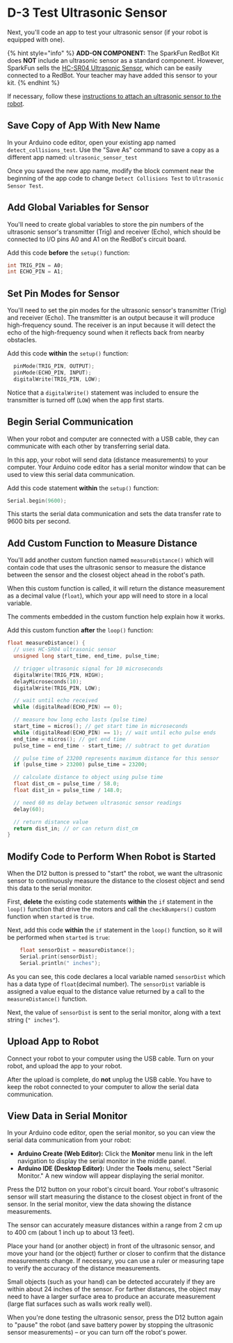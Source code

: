 # D-3 Test Ultrasonic Sensor

Next, you'll code an app to test your ultrasonic sensor \(if your robot is equipped with one\).

{% hint style="info" %}
**ADD-ON COMPONENT:** The SparkFun RedBot Kit does **NOT** include an ultrasonic sensor as a standard component. However, SparkFun sells the [HC-SR04 Ultrasonic Sensor](https://www.sparkfun.com/products/13959), which can be easily connected to a RedBot. Your teacher may have added this sensor to your kit.
{% endhint %}

If necessary, follow these [instructions to attach an ultrasonic sensor to the robot](../../references/physical-inputs/ultrasonic-sensor.md#connect-ultrasonic-sensor-to-redbot-mainboard).

## Save Copy of App With New Name <a id="save-copy-of-app-with-new-name"></a>

In your Arduino code editor, open your existing app named `detect_collisions_test`. Use the "Save As" command to save a copy as a different app named:  `ultrasonic_sensor_test`

Once you saved the new app name, modify the block comment near the beginning of the app code to change `Detect Collisions Test` to `Ultrasonic Sensor Test`.

## Add Global Variables for Sensor

You'll need to create global variables to store the pin numbers of the ultrasonic sensor's transmitter \(Trig\) and receiver \(Echo\), which should be connected to I/O pins A0 and A1 on the RedBot's circuit board.

Add this code **before** the `setup()` function:

```cpp
int TRIG_PIN = A0;
int ECHO_PIN = A1;
```

## Set Pin Modes for Sensor

You'll need to set the pin modes for the ultrasonic sensor's transmitter \(Trig\) and receiver \(Echo\). The transmitter is an output because it will produce high-frequency sound. The receiver is an input because it will detect the echo of the high-frequency sound when it reflects back from nearby obstacles.

Add this code **within** the `setup()` function:

```cpp
  pinMode(TRIG_PIN, OUTPUT);
  pinMode(ECHO_PIN, INPUT);
  digitalWrite(TRIG_PIN, LOW);
```

Notice that a `digitalWrite()` statement was included to ensure the transmitter is turned off \(`LOW`\) when the app first starts.

## Begin Serial Communication

When your robot and computer are connected with a USB cable, they can communicate with each other by transferring serial data.

In this app, your robot will send data \(distance measurements\) to your computer. Your Arduino code editor has a serial monitor window that can be used to view this serial data communication.

Add this code statement **within** the `setup()` function:

```cpp
Serial.begin(9600);
```

This starts the serial data communication and sets the data transfer rate to 9600 bits per second.

## Add Custom Function to Measure Distance

You'll add another custom function named `measureDistance()` which will contain code that uses the ultrasonic sensor to measure the distance between the sensor and the closest object ahead in the robot's path.

When this custom function is called, it will return the distance measurement as a decimal value \(`float`\), which your app will need to store in a local variable.

The comments embedded in the custom function help explain how it works.

Add this custom function **after** the `loop()` function:

```cpp
float measureDistance() {
  // uses HC-SR04 ultrasonic sensor
  unsigned long start_time, end_time, pulse_time;

  // trigger ultrasonic signal for 10 microseconds
  digitalWrite(TRIG_PIN, HIGH);
  delayMicroseconds(10);
  digitalWrite(TRIG_PIN, LOW);

  // wait until echo received
  while (digitalRead(ECHO_PIN) == 0);

  // measure how long echo lasts (pulse time)
  start_time = micros(); // get start time in microseconds
  while (digitalRead(ECHO_PIN) == 1); // wait until echo pulse ends
  end_time = micros(); // get end time
  pulse_time = end_time - start_time; // subtract to get duration

  // pulse time of 23200 represents maximum distance for this sensor
  if (pulse_time > 23200) pulse_time = 23200;

  // calculate distance to object using pulse time
  float dist_cm = pulse_time / 58.0;
  float dist_in = pulse_time / 148.0;

  // need 60 ms delay between ultrasonic sensor readings
  delay(60);

  // return distance value
  return dist_in; // or can return dist_cm
}
```

## Modify Code to Perform When Robot is Started

When the D12 button is pressed to "start" the robot, we want the ultrasonic sensor to continuously measure the distance to the closest object and send this data to the serial monitor.

First, **delete** the existing code statements **within** the `if` statement in the `loop()` function that drive the motors and call the `checkBumpers()` custom function when `started` is `true`.

Next, add this code **within** the `if` statement in the `loop()` function, so it will be performed when `started` is `true`:

```cpp
    float sensorDist = measureDistance();
    Serial.print(sensorDist);
    Serial.println(" inches");
```

As you can see, this code declares a local variable named `sensorDist` which has a data type of `float`\(decimal number\). The `sensorDist` variable is assigned a value equal to the distance value returned by a call to the `measureDistance()` function.

Next, the value of `sensorDist` is sent to the serial monitor, along with a text string \(`" inches"`\).

## Upload App to Robot

Connect your robot to your computer using the USB cable. Turn on your robot, and upload the app to your robot.

After the upload is complete, do **not** unplug the USB cable. You have to keep the robot connected to your computer to allow the serial data communication.

## View Data in Serial Monitor

In your Arduino code editor, open the serial monitor, so you can view the serial data communication from your robot:

* **Arduino Create \(Web Editor\):**  Click the **Monitor** menu link in the left navigation to display the serial monitor in the middle panel.
* **Arduino IDE \(Desktop Editor\):**  Under the **Tools** menu, select "Serial Monitor." A new window will appear displaying the serial monitor.

Press the D12 button on your robot's circuit board. Your robot's ultrasonic sensor will start measuring the distance to the closest object in front of the sensor. In the serial monitor, view the data showing the distance measurements.

The sensor can accurately measure distances within a range from 2 cm up to 400 cm \(about 1 inch up to about 13 feet\).

Place your hand \(or another object\) in front of the ultrasonic sensor, and move your hand \(or the object\) further or closer to confirm that the distance measurements change. If necessary, you can use a ruler or measuring tape to verify the accuracy of the distance measurements.

Small objects \(such as your hand\) can be detected accurately if they are within about 24 inches of the sensor. For farther distances, the object may need to have a larger surface area to produce an accurate measurement \(large flat surfaces such as walls work really well\).

When you're done testing the ultrasonic sensor, press the D12 button again to "pause" the robot \(and save battery power by stopping the ultrasonic sensor measurements\) – or you can turn off the robot's power.






